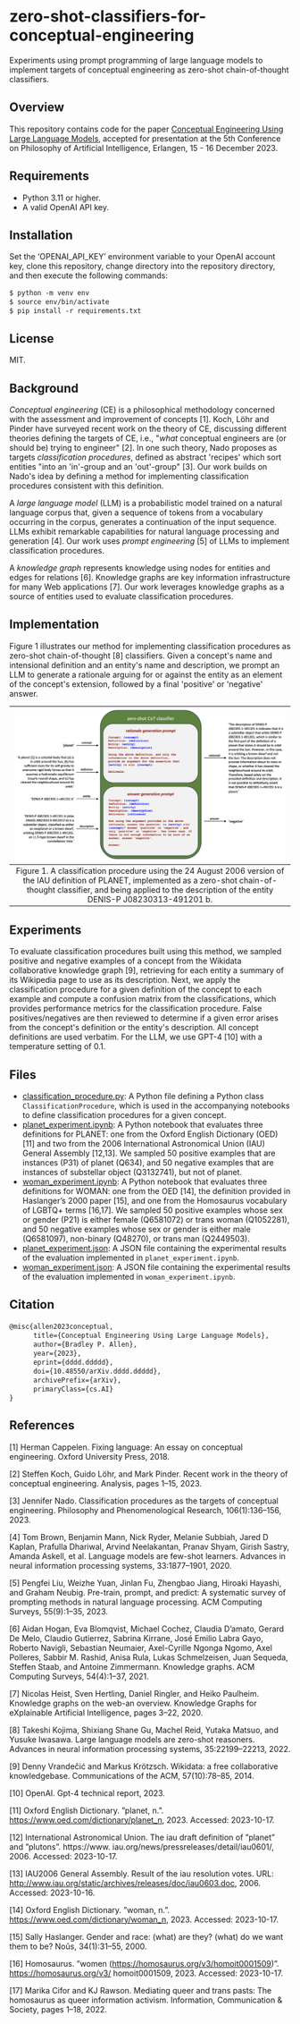 # zero-shot-classifiers-for-conceptual-engineering
 Experiments using prompt programming of large language models to implement targets of conceptual engineering as zero-shot chain-of-thought classifiers.

## Overview
This repository contains code for the paper [Conceptual Engineering Using Large Language Models](https://arxiv.org/abs/dddd.ddddd), accepted for presentation at the 5th Conference on Philosophy of Artificial Intelligence, Erlangen, 15 - 16 December 2023.

## Requirements
- Python 3.11 or higher. 
- A valid OpenAI API key. 

## Installation
Set the ‘OPENAI_API_KEY’ environment variable to your OpenAI account key, clone this repository, change directory into the repository directory, and then execute the following commands:
```
$ python -m venv env
$ source env/bin/activate
$ pip install -r requirements.txt
```

## License
MIT.

## Background
*Conceptual engineering* (CE) is a philosophical methodology concerned with the assessment and improvement of concepts [1]. Koch, Löhr and Pinder have surveyed recent work on the theory of CE, discussing different theories defining the targets of CE, i.e., "*what* conceptual engineers are (or should be) trying to engineer" [2]. In one such theory, Nado proposes as targets *classification procedures*, defined as abstract 'recipes' which sort entities "into an 'in'-group and an 'out'-group" [3]. Our work builds on Nado's idea by defining a method for implementing classification procedures consistent with this definition. 

A *large language model* (LLM) is a probabilistic model trained on a natural language corpus that, given a sequence of tokens from a vocabulary occurring in the corpus, generates a continuation of the input sequence. LLMs exhibit remarkable capabilities for natural language processing and generation [4]. Our work uses *prompt engineering* [5] of LLMs to implement classification procedures. 

A *knowledge graph* represents knowledge using nodes for entities and edges for relations [6]. Knowledge graphs are key information infrastructure for many Web applications [7]. Our work leverages knowledge graphs as a source of entities used to evaluate classification procedures.

## Implementation
Figure 1 illustrates our method for implementing classification procedures as zero-shot chain-of-thought [8] classifiers. Given a concept's name and intensional definition and an entity's name and description, we prompt an LLM to generate a rationale arguing for or against the entity as an element of the concept's extension, followed by a final 'positive' or 'negative' answer.

| ![classifier_example.png](classifier_example.png) | 
|:--:| 
| Figure 1. A classification procedure using the 24 August 2006 version of the IAU definition of PLANET, implemented as a zero-shot chain-of-thought classifier, and being applied to the description of the entity DENIS-P J08230313-491201 b. |

## Experiments
To evaluate classification procedures built using this method, we sampled positive and negative examples of a concept from the Wikidata collaborative knowledge graph [9], retrieving for each entity a summary of its Wikipedia page to use as its description. Next, we apply the classification procedure for a given definition of the concept to each example and compute a confusion matrix from the classifications, which provides performance metrics for the classification procedure. False positives/negatives are then reviewed to determine if a given error arises from the concept's definition or the entity's description. All concept definitions are used verbatim. For the LLM, we use GPT-4 [10] with a temperature setting of 0.1.

## Files

- [classification_procedure.py](classification_procedure.py): A Python file defining a Python class ```ClassificationProcedure```, which is used in the accompanying notebooks to define classification procedures for a given concept. 
- [planet_experiment.ipynb](planet_experiment.ipynb): A Python notebook that evaluates three definitions for PLANET: one from the Oxford English Dictionary (OED) [11] and two from the 2006 International Astronomical Union (IAU) General Assembly [12,13]. We sampled 50 positive examples that are instances (P31) of planet (Q634), and 50 negative examples that are instances of substellar object (Q3132741), but not of planet. 
- [woman_experiment.ipynb](woman_experiment.ipynb): A Python notebook that evaluates three definitions for WOMAN: one from the OED [14], the definition provided in Haslanger’s 2000 paper [15], and one from the Homosaurus vocabulary of LGBTQ+ terms [16,17]. We sampled 50 positive examples whose sex or gender (P21) is either female (Q6581072) or trans woman (Q1052281), and 50 negative examples whose sex or gender is either male (Q6581097), non-binary (Q48270), or trans man (Q2449503).
- [planet_experiment.json](planet_experiment.json): A JSON file containing the experimental results of the evaluation implemented in ```planet_experiment.ipynb```.
- [woman_experiment.json](woman_experiment.json): A JSON file containing the experimental results of the evaluation implemented in ```woman_experiment.ipynb```.

## Citation
```
@misc{allen2023conceptual,
      title={Conceptual Engineering Using Large Language Models}, 
      author={Bradley P. Allen},
      year={2023},
      eprint={dddd.ddddd},
      doi={10.48550/arXiv.dddd.ddddd},
      archivePrefix={arXiv},
      primaryClass={cs.AI}
}
```
## References

[1] Herman Cappelen. Fixing language: An essay on conceptual engineering. Oxford University Press, 2018.

[2] Steffen Koch, Guido Löhr, and Mark Pinder. Recent work in the theory of conceptual engineering. Analysis, pages 1–15, 2023.

[3] Jennifer Nado. Classification procedures as the targets of conceptual engineering. Philosophy and Phenomenological Research, 106(1):136–156, 2023.

[4] Tom Brown, Benjamin Mann, Nick Ryder, Melanie Subbiah, Jared D Kaplan, Prafulla Dhariwal, Arvind
Neelakantan, Pranav Shyam, Girish Sastry, Amanda Askell, et al. Language models are few-shot learners.
Advances in neural information processing systems, 33:1877–1901, 2020.

[5] Pengfei Liu, Weizhe Yuan, Jinlan Fu, Zhengbao Jiang, Hiroaki Hayashi, and Graham Neubig. Pre-train,
prompt, and predict: A systematic survey of prompting methods in natural language processing. ACM
Computing Surveys, 55(9):1–35, 2023.

[6] Aidan Hogan, Eva Blomqvist, Michael Cochez, Claudia D’amato, Gerard De Melo, Claudio Gutierrez,
Sabrina Kirrane, José Emilio Labra Gayo, Roberto Navigli, Sebastian Neumaier, Axel-Cyrille Ngonga
Ngomo, Axel Polleres, Sabbir M. Rashid, Anisa Rula, Lukas Schmelzeisen, Juan Sequeda, Steffen Staab,
and Antoine Zimmermann. Knowledge graphs. ACM Computing Surveys, 54(4):1–37, 2021.

[7] Nicolas Heist, Sven Hertling, Daniel Ringler, and Heiko Paulheim. Knowledge graphs on the web-an
overview. Knowledge Graphs for eXplainable Artificial Intelligence, pages 3–22, 2020.

[8] Takeshi Kojima, Shixiang Shane Gu, Machel Reid, Yutaka Matsuo, and Yusuke Iwasawa. Large language
models are zero-shot reasoners. Advances in neural information processing systems, 35:22199–22213,
2022.

[9] Denny Vrandečić and Markus Krötzsch. Wikidata: a free collaborative knowledgebase. Communications
of the ACM, 57(10):78–85, 2014.

[10] OpenAI. Gpt-4 technical report, 2023.

[11] Oxford English Dictionary. ”planet, n.”. https://www.oed.com/dictionary/planet_n, 2023. Accessed:
2023-10-17.

[12] International Astronomical Union. The iau draft definition of ”planet” and ”plutons”. https://www.
iau.org/news/pressreleases/detail/iau0601/, 2006. Accessed: 2023-10-17.

[13] IAU2006 General Assembly. Result of the iau resolution votes. URL:
http://www.iau.org/static/archives/releases/doc/iau0603.doc, 2006. Accessed: 2023-10-16.

[14] Oxford English Dictionary. ”woman, n.”. https://www.oed.com/dictionary/woman_n, 2023. Accessed:
2023-10-17.

[15] Sally Haslanger. Gender and race: (what) are they? (what) do we want them to be? Noûs, 34(1):31–55,
2000.

[16] Homosaurus. ”women (https://homosaurus.org/v3/homoit0001509)”. https://homosaurus.org/v3/
homoit0001509, 2023. Accessed: 2023-10-17.

[17] Marika Cifor and KJ Rawson. Mediating queer and trans pasts: The homosaurus as queer information
activism. Information, Communication & Society, pages 1–18, 2022.